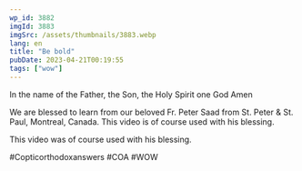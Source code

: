 ```yaml
---
wp_id: 3882
imgId: 3883
imgSrc: /assets/thumbnails/3883.webp
lang: en
title: "Be bold"
pubDate: 2023-04-21T00:19:55
tags: ["wow"]
---
```


<!-- page: 6 -->

<p>In the name of the Father, the Son, the Holy Spirit one God Amen</p>
<p>We are blessed to learn from our beloved Fr. Peter Saad from St. Peter &amp; St. Paul, Montreal, Canada. This video is of course used with his blessing.</p>
<p>This video was of course used with his blessing.</p>
<p>#Copticorthodoxanswers #COA #WOW</p>
